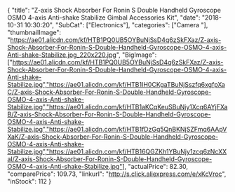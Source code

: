 {
	"title": "Z-axis Shock Absorber For Ronin S Double Handheld Gyroscope OSMO 4-axis Anti-shake Stabilize Gimbal Accessories Kit",
	"date": "2018-10-31 10:30:20",
	"SubCat": ["Electronics"],
	"categories": ["Camera "],
	"thumbnailImage": "https://ae01.alicdn.com/kf/HTB1PQ0UB5OYBuNjSsD4q6zSkFXaz/Z-axis-Shock-Absorber-For-Ronin-S-Double-Handheld-Gyroscope-OSMO-4-axis-Anti-shake-Stabilize.jpg_220x220.jpg",
	"BigImage": ["https://ae01.alicdn.com/kf/HTB1PQ0UB5OYBuNjSsD4q6zSkFXaz/Z-axis-Shock-Absorber-For-Ronin-S-Double-Handheld-Gyroscope-OSMO-4-axis-Anti-shake-Stabilize.jpg","https://ae01.alicdn.com/kf/HTB1IH0CKgaTBuNjSszfq6xgfpXaC/Z-axis-Shock-Absorber-For-Ronin-S-Double-Handheld-Gyroscope-OSMO-4-axis-Anti-shake-Stabilize.jpg","https://ae01.alicdn.com/kf/HTB1aKCqKeuSBuNjy1Xcq6AYjFXaB/Z-axis-Shock-Absorber-For-Ronin-S-Double-Handheld-Gyroscope-OSMO-4-axis-Anti-shake-Stabilize.jpg","https://ae01.alicdn.com/kf/HTB1fDzGq5QnBKNjSZFmq6AApVXaK/Z-axis-Shock-Absorber-For-Ronin-S-Double-Handheld-Gyroscope-OSMO-4-axis-Anti-shake-Stabilize.jpg","https://ae01.alicdn.com/kf/HTB16QGZKh1YBuNjy1zcq6zNcXXaI/Z-axis-Shock-Absorber-For-Ronin-S-Double-Handheld-Gyroscope-OSMO-4-axis-Anti-shake-Stabilize.jpg"],
	"actualPrice": 82.30,
	"comparePrice": 109.73,
	"linkurl": "http://s.click.aliexpress.com/e/xKcVroc",
	"inStock": 112
}
